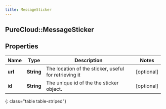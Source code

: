 ```yaml
---
title: MessageSticker
---
```

## PureCloud::MessageSticker

## Properties

|Name | Type | Description | Notes|
|------------ | ------------- | ------------- | -------------|
| **url** | **String** | The location of the sticker, useful for retrieving it | [optional] |
| **id** | **String** | The unique id of the the sticker object. | [optional] |
{: class="table table-striped"}


